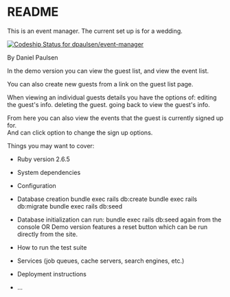 # README

This is an event manager.  The current set up is for a wedding.

[![Codeship Status for dpaulsen/event-manager](https://app.codeship.com/projects/5975d10e-460a-4d9a-b2da-89f984e1b3f1/status?branch=master)](https://app.codeship.com/projects/416603)

By Daniel Paulsen

In the demo version you can view the guest list, and view the event list. 

You can also create new guests from a link on the guest list page.  

When viewing an individual guests details you have the options of:
editing the guest's info.
deleting the guest.
going back to view the guest's info.

From here you can also view the events that the guest is currently signed 
up for.  
And can click option to change the sign up options.  


Things you may want to cover:

* Ruby version
2.6.5

* System dependencies

* Configuration

* Database creation
bundle exec rails db:create
bundle exec rails db:migrate
bundle exec rails db:seed

* Database initialization
can run:
bundle exec rails db:seed again from the console
OR
Demo version features a reset button which can be run directly from the site.

* How to run the test suite

* Services (job queues, cache servers, search engines, etc.)

* Deployment instructions

* ...


